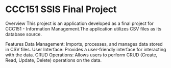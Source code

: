 
# CCC151 SSIS Final Project
Overview
This project is an application developed as a final project for CCC151 - Information Management.The application utilizes CSV files as its database source.

Features
Data Management: Imports, processes, and manages data stored in CSV files.
User Interface: Provides a user-friendly interface for interacting with the data.
CRUD Operations: Allows users to perform CRUD (Create, Read, Update, Delete) operations on the data.
